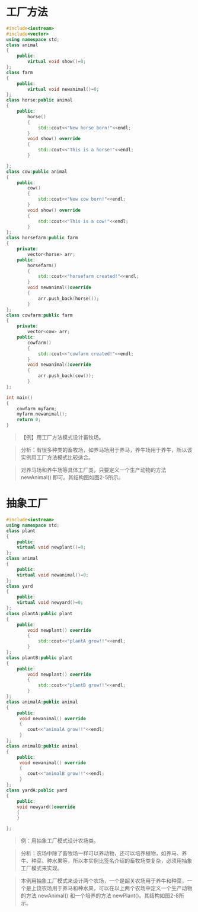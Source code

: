 # 工厂方法
```c++
#include<iostream>
#include<vector>
using namespace std;
class animal
{
    public:
        virtual void show()=0;
};
class farm
{
    public:
        virtual void newanimal()=0;
};
class horse:public animal
{
    public:
        horse()
        {
            std::cout<<"New horse born!"<<endl;
        }
        void show() override
        {
            std::cout<<"This is a horse!"<<endl;
        }

};
class cow:public animal
{
    public:
        cow()
        {
            std::cout<<"New cow born!"<<endl;
        }
        void show() override
        {
            std::cout<<"This is a cow!"<<endl;
        }
};
class horsefarm:public farm
{
    private:
        vector<horse> arr;
    public:
        horsefarm()
        {
            std::cout<<"horsefarm created!"<<endl;
        }
        void newanimal()override
        {
            arr.push_back(horse());
        }
};
class cowfarm:public farm
{
    private:
        vector<cow> arr;
    public:
        cowfarm()
        {
            std::cout<<"cowfarm created!"<<endl;
        }
        void newanimal()override
        {
            arr.push_back(cow());
        }
};

int main()
{
    cowfarm myfarm;
    myfarm.newanimal();
    return 0;
}
```


>【例】用工厂方法模式设计畜牧场。

>分析：有很多种类的畜牧场，如养马场用于养马，养牛场用于养牛，所以该实例用工厂方法模式比较适合。

>对养马场和养牛场等具体工厂类，只要定义一个生产动物的方法 newAnimal() 即可。其结构图如图2-5所示。
# 抽象工厂
```c++
#include<iostream>
using namespace std;
class plant
{
    public:
    virtual void newplant()=0;
};
class animal
{
    public:
    virtual void newanimal()=0;
};
class yard
{
    public:
    virtual void newyard()=0;
};
class plantA:public plant
{
    public:
        void newplant() override
        {
            std::cout<<"plantA grow!!"<<endl;
        }
};
class plantB:public plant
{
    public:
        void newplant() override
        {
            std::cout<<"plantB grow!!"<<endl;
        }
};
class animalA:public animal
{
    public:
     void newanimal() override
     {
        cout<<"animalA grow!!"<<endl;
     }
};
class animalB:public animal
{
    public:
     void newanimal() override
     {
        cout<<"animalB grow!!"<<endl;
     }
};
class yardA:public yard
{
    public:
    void newyard()override
    {
    }

};
```
>例：用抽象工厂模式设计农场类。

>分析：农场中除了畜牧场一样可以养动物，还可以培养植物，如养马、养牛、种菜、种水果等，所以本实例比签名介绍的畜牧场类复杂，必须用抽象工厂模式来实现。

>本例用抽象工厂模式来设计两个农场，一个是韶关农场用于养牛和种菜，一个是上饶农场用于养马和种水果，可以在以上两个农场中定义一个生产动物的方法 newAnimal() 和一个培养的方法 newPlant()。其结构如图2-8所示。
